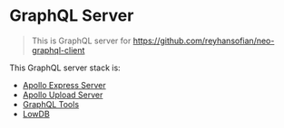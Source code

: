 # GraphQL Server

> This is GraphQL server for https://github.com/reyhansofian/neo-graphql-client

This GraphQL server stack is:

* [Apollo Express Server](https://github.com/apollographql/apollo-server/tree/master/packages/apollo-server-express)
* [Apollo Upload Server](https://github.com/jaydenseric/apollo-upload-server)
* [GraphQL Tools](https://github.com/apollographql/graphql-tools)
* [LowDB](https://github.com/typicode/lowdb)
